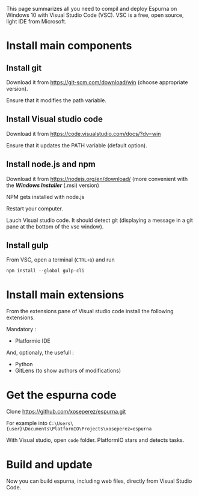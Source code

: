 This page summarizes all you need to compil and deploy Espurna on Windows 10 with Visual Studio Code (VSC). VSC is a free, open source, light IDE from Microsoft.

# Install main components

## Install git

Download it from https://git-scm.com/download/win (choose appropriate version).

Ensure that it modifies the path variable.

## Install Visual studio code

Download it from https://code.visualstudio.com/docs/?dv=win

Ensure that it updates the PATH variable (default option).

## Install node.js and npm

Download it from https://nodejs.org/en/download/ (more convenient with the ***Windows Installer*** (.msi) version)

NPM gets installed with node.js

Restart your computer. 

Lauch Visual studio code. It should detect git (displaying a message in a git pane at the bottom of the vsc window).

## Install gulp

From VSC, open a terminal (`CTRL+ù`) and run

    npm install --global gulp-cli

# Install main extensions

From the extensions pane of Visual studio code install the following extensions.

Mandatory :
- Platformio IDE

And, optionaly, the usefull :
- Python
- GitLens (to show authors of modifications)

# Get the espurna code

Clone https://github.com/xoseperez/espurna.git

For example into `C:\Users\{user}\Documents\PlatformIO\Projects\xoseperez=espurna`

With Visual studio, open `code` folder. PlatformIO stars and detects tasks.

# Build and update

Now you can build espurna, including web files, directly from Visual Studio Code.